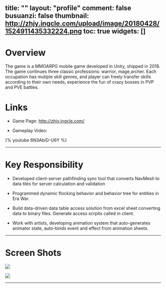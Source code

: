 ﻿title: ""
layout: "profile"
comment: false
busuanzi: false
thumbnail: http://zhjy.ingcle.com/upload/image/20180428/1524911435332224.png
toc: true
widgets: []
---


# Overview

The game is a MMOARPG mobile game developed in Unity, shipped in 2018. The game continues three classic professions: warrior, mage,archer. Each occupation has mutiple skill genres, and player can freely transfer skills according to their own needs, experience the fun of crazy bosses in PVP and PVE battles.

# Links

- Game Page: http://zhjy.ingcle.com/


- Gameplay Video: 

{% youtube 6N3AbiD-U6Y %}

---
# Key Responsibility

-  Developed client-server pathfinding sync tool that converts NavMesh to data tiles for server calculation and validation

- Programmed dynamic flocking behavior and behavior tree for entities in Era War.

- Build data-driven data table access solution from excel sheet converting data to binary files. Generate access scrpits called in client. 
  
- Work with artists, developing animation system that auto-generates animator state, auto-binds event and effect from animation sheets.
 

---
# Screen Shots

![](http://zhjy.ingcle.com/upload/image/20180428/1524911292527333.jpg)


![](http://zhjy.ingcle.com/upload/image/20180530/1527652256861800.jpg)


---
